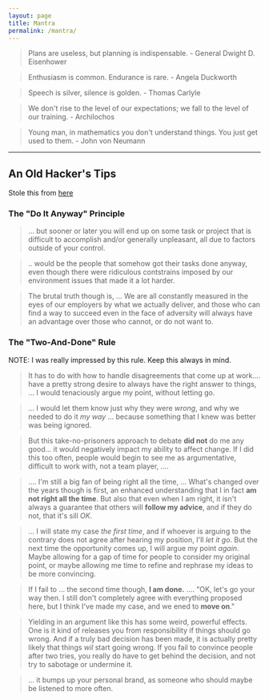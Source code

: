 ```yaml
---
layout: page
title: Mantra
permalink: /mantra/
---
```


> Plans are useless, but planning is indispensable. - General Dwight
> D. Eisenhower


> Enthusiasm is common. Endurance is rare. - Angela Duckworth


> Speech is silver, silence is golden. - Thomas Carlyle


> We don't rise to the level of our expectations; we fall to the level
> of our training. - Archilochos


> Young man, in mathematics you don't understand things. You just get
> used to them. - John von Neumann


---

## An Old Hacker's Tips
 Stole this from
 [here](https://madned.substack.com/p/an-old-hackers-tips-on-staying-employed)


### The "Do It Anyway" Principle

> ... but sooner or later you will end up on some task or project that
> is difficult to accomplish and/or generally unpleasant, all due to
> factors outside of your control.

> .. would be the people that somehow got their tasks done anyway,
> even though there were ridiculous contstrains imposed by our
> environment issues that made it a lot harder.

> The brutal truth though is, ... We are all constantly measured in
> the eyes of our employers by what we actually deliver, and those who
> can find a way to succeed even in the face of adversity will always
> have an advantage over those who cannot, or do not want to.

### The "Two-And-Done" Rule

NOTE: I was really impressed by this rule. Keep this always in mind.

> It has to do with how to handle disagreements that come up at
> work.... have a pretty strong desire to always have the right answer
> to things, ... I would tenaciously argue my point, without letting
> go.

> ... I would let them know just why they were *wrong*, and why we
> needed to do it *my way* ... because something that I knew was
> better was being ignored.

> But this take-no-prisoners approach to debate **did not** do me any
> good... it would negatively impact my ability to affect change. If I
> did this too often, people would begin to see me as argumentative,
> difficult to work with, not a team player, ....

> .... I'm still a big fan of being right all the time, ... What's
> changed over the years though is first, an enhanced understanding
> that I in fact **am not right all the time**. But also that even
> when I am right, it isn't always a guarantee that others will
> **follow my advice**, and if they do not, that it's sill *OK*.

> ... I will state my case *the first time*, and if whoever is arguing
> to the contrary does not agree after hearing my position, I'll *let
> it go*. But the next time the opportunity comes up, I will argue my
> point *again*. Maybe allowing for a gap of time for people to
> consider my original point, or maybe allowing me time to refine and
> rephrase my ideas to be more convincing.

> If I fail to ... the second time though, **I am done.** .... "OK,
> let's go your way then. I still don't completely agree with
> everything proposed here, but I think I've made my case, and we ened
> to **move on**."

> Yielding in an argument like this has some weird, powerful
> effects. One is it kind of releases you from responsibility if
> things should go wrong. And if a truly bad decision has been made,
> it is actually pretty likely that things *wil* start going wrong. If
> you fail to convince people after two tries, you really do have to
> get behind the decision, and not try to sabotage or undermine it.

> ... it bumps up your personal brand, as someone who should maybe be
> listened to more often.
